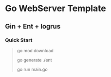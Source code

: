 # Go WebServer Template

## Gin + Ent + logrus

### Quick Start

> go mod download
> 
> go generate ./ent
> 
> go run main.go